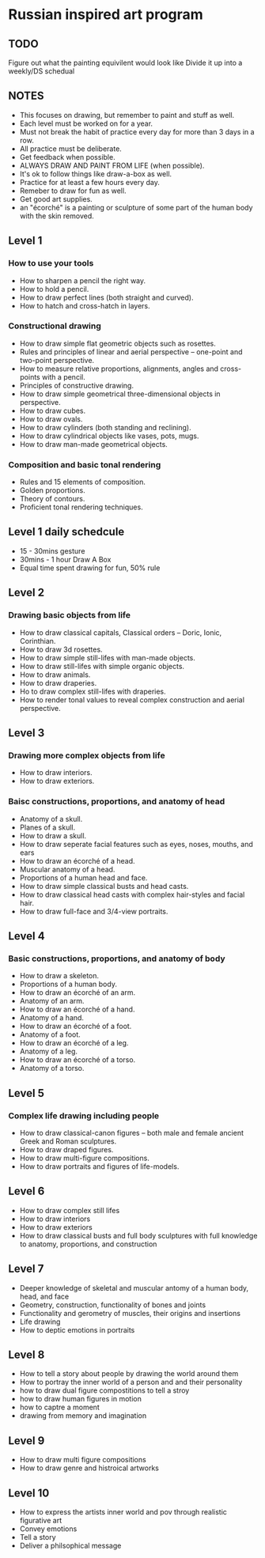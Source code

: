 # Russian inspired art program
## TODO
Figure out what the painting equivilent would look like
Divide it up into a weekly/DS schedual

## NOTES
- This focuses on drawing, but remember to paint and stuff as well.
- Each level must be worked on for a year. 
- Must not break the habit of practice every day for more than 3 days in a row. 
- All practice must be deliberate. 
- Get feedback when possible. 
- ALWAYS DRAW AND PAINT FROM LIFE (when possible).
- It's ok to follow things like draw-a-box as well.
- Practice for at least a few hours every day.
- Remeber to draw for fun as well.
- Get good art supplies.
- an "écorché" is a painting or sculpture of some part of the human body with the skin removed.

## Level 1 
### How to use your tools
- How to sharpen a pencil the right way. 
- How to hold a pencil.
- How to draw perfect lines (both straight and curved). 
- How to hatch and cross-hatch in layers. 
### Constructional drawing
- How to draw simple flat geometric objects such as rosettes. 
- Rules and principles of linear and aerial perspective – one-point and two-point perspective. 
- How to measure relative proportions, alignments, angles and cross-points with a pencil. 
- Principles of constructive drawing. 
- How to draw simple geometrical three-dimensional objects in perspective. 
- How to draw cubes. 
- How to draw ovals. 
- How to draw cylinders (both standing and reclining). 
- How to draw cylindrical objects like vases, pots, mugs. 
- How to draw man-made geometrical objects. 
### Composition and basic tonal rendering
- Rules and 15 elements of composition. 
- Golden proportions. 
- Theory of contours. 
- Proficient tonal rendering techniques.

## Level 1 daily schedcule
- 15 - 30mins gesture
- 30mins - 1 hour Draw A Box
- Equal time spent drawing for fun, 50% rule

## Level 2 
### Drawing basic objects from life
- How to draw classical capitals, Classical orders – Doric, Ionic, Corinthian. 
- How to draw 3d rosettes.
- How to draw simple still-lifes with man-made objects. 
- How to draw still-lifes with simple organic objects. 
- How to draw animals. 
- How to draw draperies. 
- Ho to draw complex still-lifes with draperies. 
- How to render tonal values to reveal complex construction and aerial perspective. 

## Level 3 
### Drawing more complex objects from life
- How to draw interiors. 
- How to draw exteriors. 
### Baisc constructions, proportions, and anatomy of head
- Anatomy of a skull. 
- Planes of a skull. 
- How to draw a skull. 
- How to draw seperate facial features such as eyes, noses, mouths, and ears
- How to draw an écorché of a head. 
- Muscular anatomy of a head. 
- Proportions of a human head and face. 
- How to draw simple classical busts and head casts. 
- How to draw classical head casts with complex hair-styles and facial hair. 
- How to draw full-face and 3/4-view portraits. 

## Level 4 
### Basic constructions, proportions, and anatomy of body
- How to draw a skeleton. 
- Proportions of a human body. 
- How to draw an écorché of an arm. 
- Anatomy of an arm. 
- How to draw an écorché of a hand. 
- Anatomy of a hand. 
- How to draw an écorché of a foot. 
- Anatomy of a foot. 
- How to draw an écorché of a leg. 
- Anatomy of a leg. 
- How to draw an écorché of a torso. 
- Anatomy of a torso. 

## Level 5 
### Complex life drawing including people
- How to draw classical-canon figures – both male and female ancient Greek and Roman sculptures. 
- How to draw draped figures. 
- How to draw multi-figure compositions. 
- How to draw portraits and figures of life-models.

## Level 6
- How to draw complex still lifes
- How to draw interiors
- How to draw exteriors
- How to draw classical busts and full body sculptures with full knowledge to anatomy, proportions, and construction

## Level 7
- Deeper knowledge of skeletal and muscular antomy of a human body, head, and face
- Geometry, construction, functionality of bones and joints
- Functionality and gerometry of muscles, their origins and insertions
- Life drawing
- How to deptic emotions in portraits

## Level 8
- How to tell a story about people by drawing the world around them
- How to portray the inner world of a person and and their personality
- how to draw dual figure compostitions to tell a stroy
- how to draw human figures in motion
- how to captre a moment
- drawing from memory and imagination

## Level 9
- How to draw multi figure compositions
- How to draw genre and histroical artworks

## Level 10
- How to express the artists inner world and pov through realistic figurative art
- Convey emotions
- Tell a story
- Deliver a philsophical message
